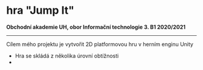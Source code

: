 # hra "Jump It"
**Obchodní akademie UH, obor Informační technologie 3. B1 2020/2021**
***
Cílem mého projektu je vytvořit 2D platformovou hru v herním enginu Unity
* Hra se skládá z několika úrovní obtížnosti
* 
